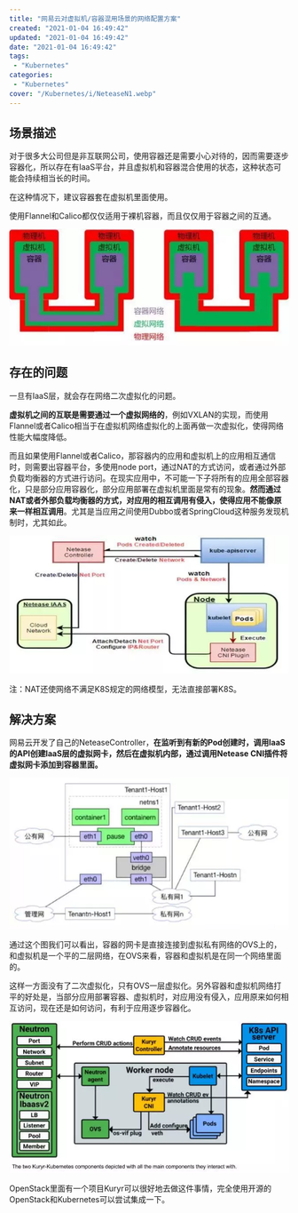 ```yaml
---
title: "网易云对虚拟机/容器混用场景的网络配置方案"
created: "2021-01-04 16:49:42"
updated: "2021-01-04 16:49:42"
date: "2021-01-04 16:49:42"
tags: 
 - "Kubernetes"
categories: 
 - "Kubernetes"
cover: "/Kubernetes/i/NeteaseN1.webp"
---
```


## 场景描述

对于很多大公司但是非互联网公司，使用容器还是需要小心对待的，因而需要逐步容器化，所以存在有IaaS平台，并且虚拟机和容器混合使用的状态，这种状态可能会持续相当长的时间。

在这种情况下，建议容器套在虚拟机里面使用。

使用Flannel和Calico都仅仅适用于裸机容器，而且仅仅用于容器之间的互通。

![](i/NeteaseN1.webp)

## 存在的问题

一旦有IaaS层，就会存在网络二次虚拟化的问题。

**虚拟机之间的互联是需要通过一个虚拟网络的**，例如VXLAN的实现，而使用Flannel或者Calico相当于在虚拟机网络虚拟化的上面再做一次虚拟化，使得网络性能大幅度降低。

而且如果使用Flannel或者Calico，那容器内的应用和虚拟机上的应用相互通信时，则需要出容器平台，多使用node port，通过NAT的方式访问，或者通过外部负载均衡器的方式进行访问。在现实应用中，不可能一下子将所有的应用全部容器化，只是部分应用容器化，部分应用部署在虚拟机里面是常有的现象。**然而通过NAT或者外部负载均衡器的方式，对应用的相互调用有侵入，使得应用不能像原来一样相互调用**。尤其是当应用之间使用Dubbo或者SpringCloud这种服务发现机制时，尤其如此。

![](i/NeteaseN2.webp)

注：NAT还使网络不满足K8S规定的网络模型，无法直接部署K8S。

## 解决方案

网易云开发了自己的NeteaseController，**在监听到有新的Pod创建时，调用IaaS的API创建IaaS层的虚拟网卡，然后在虚拟机内部，通过调用Netease CNI插件将虚拟网卡添加到容器里面。**

![](i/NeteaseN3.webp)

通过这个图我们可以看出，容器的网卡是直接连接到虚拟私有网络的OVS上的，和虚拟机是一个平的二层网络，在OVS来看，容器和虚拟机是在同一个网络里面的。

这样一方面没有了二次虚拟化，只有OVS一层虚拟化。另外容器和虚拟机网络打平的好处是，当部分应用部署容器、虚拟机时，对应用没有侵入，应用原来如何相互访问，现在还是如何访问，有利于应用逐步容器化。

![](i/NeteaseN4.webp)

OpenStack里面有一个项目Kuryr可以很好地去做这件事情，完全使用开源的OpenStack和Kubernetes可以尝试集成一下。